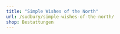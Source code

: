 ```yaml
---
title: "Simple Wishes of the North"
url: /sudbury/simple-wishes-of-the-north/
shop: Bestattungen
---
```

